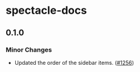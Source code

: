 # spectacle-docs

## 0.1.0

### Minor Changes

- Updated the order of the sidebar items. ([#1256](https://github.com/FormidableLabs/spectacle/pull/1256))
